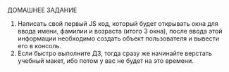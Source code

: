 
ДОМАШНЕЕ ЗАДАНИЕ

1. Написать свой первый JS код, который будет открывать 
окна для ввода имени, фамилии и возраста (итого 3 
окна), после ввода этой информации необходимо 
создать объект пользователя и вывести его в консоль.
2. Если быстро выполните ДЗ, тогда сразу же начинайте 
верстать учебный макет, ибо потом у вас не будет на 
это времени.